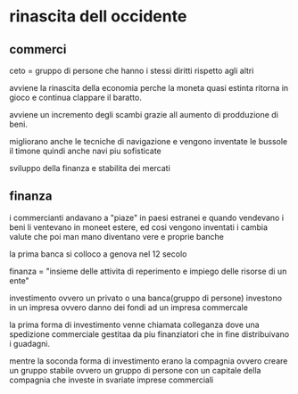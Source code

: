 # rinascita dell occidente

## commerci
ceto = gruppo di persone che hanno i stessi diritti rispetto agli altri

avviene la rinascita della economia perche la moneta quasi estinta ritorna in gioco e continua clappare il baratto.

avviene un incremento degli scambi grazie all aumento di prodduzione di beni.

migliorano anche le tecniche di navigazione e vengono inventate le bussole il timone quindi anche navi piu sofisticate

sviluppo della finanza e stabilita dei mercati 

## finanza

i commercianti andavano a "piaze" in paesi estranei e quando vendevano i beni li ventevano in moneet estere, ed cosi vengono inventati i cambia valute che poi man mano diventano vere e proprie banche

la prima banca si colloco a genova nel 12 secolo

finanza = "insieme delle attivita di reperimento e impiego delle risorse di un ente"

investimento ovvero un privato o una banca(gruppo di persone) investono in un impresa ovvero danno dei fondi ad un impresa commercale

la prima forma di investimento venne chiamata colleganza dove una spedizione commerciale gestitaa da piu finanziatori che in fine distribuivano i guadagni.

mentre la soconda forma di investimento erano la compagnia ovvero creare un gruppo stabile ovvero un gruppo di persone con un capitale della compagnia che investe in svariate imprese commerciali